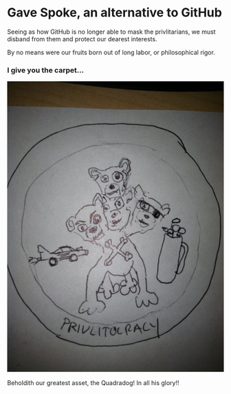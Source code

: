 # Gave Spoke, an alternative to GitHub

Seeing as how GitHub is no longer able to mask the privlitarians, we must disband from 
them and protect our dearest interests.

By no means were our fruits born out of long labor, or philosophical rigor.

### I give you the carpet...
![GaveSpoke Carpet](gave-spoke-rug.jpg "GaveSpoke Carpet")

Beholdith our greatest asset, the Quadradog! In all his glory!!
